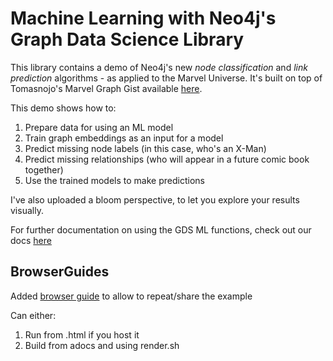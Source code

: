 # Machine Learning with Neo4j's Graph Data Science Library

This library contains a demo of Neo4j's new *node classification* and *link prediction* algorithms - as applied to the Marvel Universe. It's built on top of Tomasnojo's Marvel Graph Gist available [here](https://gist.github.com/tomasonjo/fbc6d617c3f6476a3a825b5dd22fd29a).

This demo shows how to:
1) Prepare data for using an ML model
2) Train graph embeddings as an input for a model
3) Predict missing node labels (in this case, who's an X-Man)
4) Predict missing relationships (who will appear in a future comic book together)
5) Use the trained models to make predictions

I've also uploaded a bloom perspective, to let you explore your results visually.

For further documentation on using the GDS ML functions, check out our docs [here](https://neo4j.com/docs/graph-data-science/1.5/algorithms/ml-models/)


## BrowserGuides

Added [browser guide](https://neo4j.com/developer/guide-create-neo4j-browser-guide/) to allow to repeat/share the example

Can either:
1) Run from .html if you host it
2) Build from adocs and using render.sh
